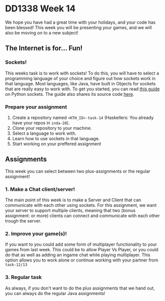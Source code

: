 # DD1338 Week 14

We hope you have had a great time with your holidays, and your code has been blessed! This week you will be presenting your games, and we will also be moving on to a new subject!

## The Internet is for... Fun!

### Sockets!

This weeks task is to work with sockets! To do this, you will have to select a programming language of your choice and figure out how sockets work in that language. Most languages, like Java, have built in Objects for sockets that are really easy to work with. To get you started, you can read [this guide](https://realpython.com/python-sockets/) on Python sockets. The guide also shares its source code [here](https://github.com/realpython/materials/tree/master/python-sockets-tutorial).

### Prepare your assignment

1. Create a repository named `<KTH_ID>-task-14` (Haskellers: You already have your repos in `inda-20`).
2. Clone your repository to your machine.
3. Select a language to work with.
4. Learn how to use sockets in that language.
5. Start working on your preffered assignment

## Assignments

This week you can select between two plus-assignments or the regular assignment!

### 1. Make a Chat client/server!

The main point of this week is to make a Server and Client that can communicate with each other using sockets. For this assignment, we want your server to support multiple clients, meaning that two (bonus assignment: or more) clients can connect and communicate with each other trough the server.

### 2. Improve your game(s)!

If you want to you could add some form of multiplayer functionality to your games from last week. This could be to allow Player Vs Player, or you could do that as well as adding an ingame chat while playing multiplayer. This option allows you to work alone or continue working with your partner from `task-12/13`

### 3. Regular task

As always, if you don't want to do the plus assignments that we hand out, you can always do the regular Java assignments!
